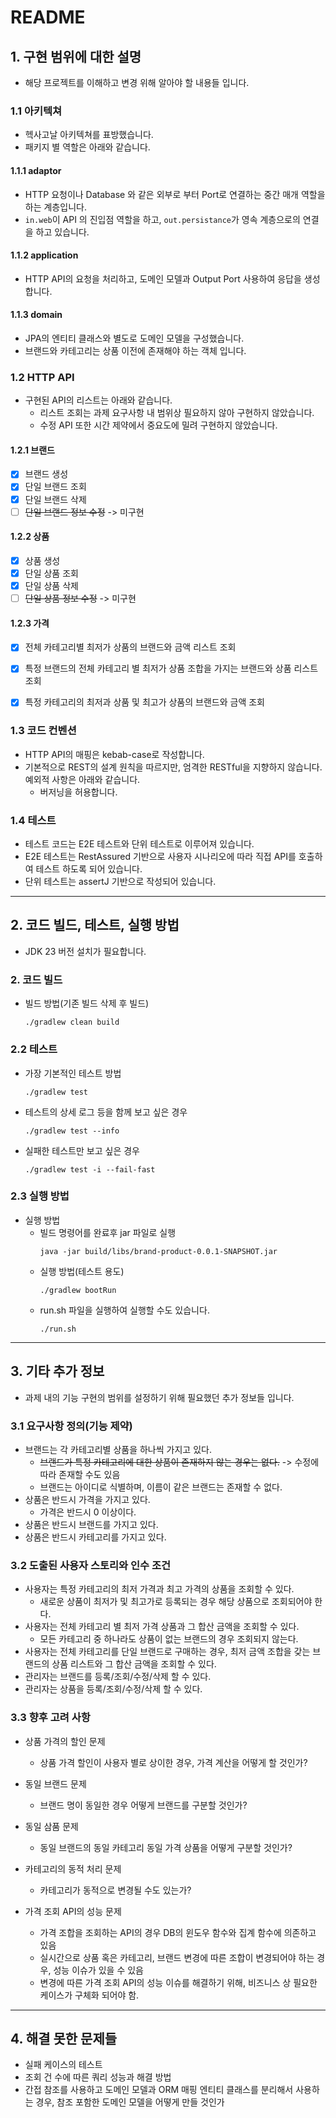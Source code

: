 # README

## 1. 구현 범위에 대한 설명
- 해당 프로젝트를 이해하고 변경 위해 알아야 할 내용들 입니다.

### 1.1 아키텍쳐
[//]: # (// TODO)
- 헥사고날 아키텍쳐를 표방했습니다.
- 패키지 별 역할은 아래와 같습니다.

#### 1.1.1 adaptor
- HTTP 요청이나 Database 와 같은 외부로 부터 Port로 연결하는 중간 매개 역할을 하는 계층입니다.
- `in.web`이 API 의 진입점 역할을 하고, `out.persistance`가 영속 계층으로의 연결을 하고 있습니다.

#### 1.1.2 application
- HTTP API의 요청을 처리하고, 도메인 모델과 Output Port 사용하여 응답을 생성합니다.

#### 1.1.3 domain
- JPA의 엔티티 클래스와 별도로 도메인 모델을 구성했습니다.
- 브랜드와 카테고리는 상품 이전에 존재해야 하는 객체 입니다.

### 1.2 HTTP API
- 구현된 API의 리스트는 아래와 같습니다.
  - 리스트 조회는 과제 요구사항 내 범위상 필요하지 않아 구현하지 않았습니다.
  - 수정 API 또한 시간 제약에서 중요도에 밀려 구현하지 않았습니다.

#### 1.2.1 브랜드
- [x] 브랜드 생성
- [x] 단일 브랜드 조회
- [x] 단일 브랜드 삭제
- [ ] ~~단일 브랜드 정보 수정~~ -> 미구현

#### 1.2.2 상품
- [x] 상품 생성
- [x] 단일 상품 조회
- [x] 단일 상품 삭제
- [ ] ~~단일 상품 정보 수정~~ -> 미구현

#### 1.2.3 가격
- [x] 전체 카테고리별 최저가 상품의 브랜드와 금액 리스트 조회
- [x] 특정 브랜드의 전체 카테고리 별 최저가 상품 조합을 가지는 브랜드와 상품 리스트 조회
- [x] 특정 카테고리의 최저과 상품 및 최고가 상품의 브랜드와 금액 조회


### 1.3 코드 컨벤션
- HTTP API의 매핑은 kebab-case로 작성합니다.
- 기본적으로 REST의 설계 원칙을 따르지만, 엄격한 RESTful을 지향하지 않습니다. 예외적 사항은 아래와 같습니다.
  - 버저닝을 허용합니다.

### 1.4 테스트
- 테스트 코드는 E2E 테스트와 단위 테스트로 이루어져 있습니다.
- E2E 테스트는 RestAssured 기반으로 사용자 시나리오에 따라 직접 API를 호출하여 테스트 하도록 되어 있습니다.
- 단위 테스트는 assertJ 기반으로 작성되어 있습니다.
---

## 2. 코드 빌드, 테스트, 실행 방법
- JDK 23 버전 설치가 필요합니다.

### 2. 코드 빌드
- 빌드 방법(기존 빌드 삭제 후 빌드)
    ```shell
    ./gradlew clean build
    ```

### 2.2 테스트
- 가장 기본적인 테스트 방법
    ```shell
    ./gradlew test
    ```
- 테스트의 상세 로그 등을 함께 보고 싶은 경우
    ```shell
    ./gradlew test --info
    ```
- 실패한 테스트만 보고 싶은 경우
    ```shell
    ./gradlew test -i --fail-fast
    ```

### 2.3 실행 방법
- 실행 방법 
    - 빌드 명령어를 완료후 jar 파일로 실행
        ```shell
        java -jar build/libs/brand-product-0.0.1-SNAPSHOT.jar
        ``` 
    - 실행 방법(테스트 용도)
        ```shell
        ./gradlew bootRun
       ```
    - run.sh 파일을 실행하여 실행할 수도 있습니다.
        ```shell
        ./run.sh
        ```
---

## 3. 기타 추가 정보
- 과제 내의 기능 구현의 범위를 설정하기 위해 필요했던 추가 정보들 입니다.

### 3.1 요구사항 정의(기능 제약)
- 브랜드는 각 카테고리별 상품을 하나씩 가지고 있다.
  - ~~브랜드가 특정 카테고리에 대한 상품이 존재하지 않는 경우는 없다.~~ -> 수정에 따라 존재할 수도 있음
  - 브랜드는 아이디로 식별하며, 이름이 같은 브랜드는 존재할 수 없다. 
- 상품은 반드시 가격을 가지고 있다.
  - 가격은 반드시 0 이상이다.
- 상품은 반드시 브랜드를 가지고 있다.
- 상품은 반드시 카테고리를 가지고 있다.

### 3.2 도출된 사용자 스토리와 인수 조건
- 사용자는 특정 카테고리의 최저 가격과 최고 가격의 상품을 조회할 수 있다.
  - 새로운 상품이 최저가 및 최고가로 등록되는 경우 해당 상품으로 조회되어야 한다. 
- 사용자는 전체 카테고리 별 최저 가격 상품과 그 합산 금액을 조회할 수 있다.
  - 모든 카테고리 중 하나라도 상품이 없는 브랜드의 경우 조회되지 않는다.
- 사용자는 전체 카테고리를 단일 브랜드로 구매하는 경우, 최저 금액 조합을 갖는 브랜드의 상품 리스트와 그 합산 금액을 조회할 수 있다.
- 관리자는 브랜드를 등록/조회/수정/삭제 할 수 있다.
- 관리자는 상품을 등록/조회/수정/삭제 할 수 있다.

### 3.3 향후 고려 사항
- 상품 가격의 할인 문제
  - 상품 가격 할인이 사용자 별로 상이한 경우, 가격 계산을 어떻게 할 것인가?  
- 동일 브랜드 문제 
  - 브랜드 명이 동일한 경우 어떻게 브랜드를 구분할 것인가?
- 동일 삼품 문제
  - 동일 브랜드의 동일 카테고리 동일 가격 상품을 어떻게 구분할 것인가? 
- 카테고리의 동적 처리 문제
  - 카테고리가 동적으로 변경될 수도 있는가?

- 가격 조회 API의 성능 문제
  - 가격 조합을 조회하는 API의 경우 DB의 윈도우 함수와 집계 함수에 의존하고 있음
  - 실시간으로 상품 혹은 카테고리, 브랜드 변경에 따른 조합이 변경되어야 하는 경우, 성능 이슈가 있을 수 있음
  - 변경에 따른 가격 조회 API의 성능 이슈를 해결하기 위해, 비즈니스 상 필요한 케이스가 구체화 되어야 함.

---

## 4. 해결 못한 문제들
- 실패 케이스의 테스트
- 조회 건 수에 따른 쿼리 성능과 해결 방법
- 간접 참조를 사용하고 도메인 모델과 ORM 매핑 엔티티 클래스를 분리해서 사용하는 경우, 참조 포함한 도메인 모델을 어떻게 만들 것인가
